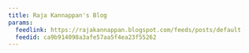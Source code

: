 ```yaml
---
title: Raja Kannappan's Blog
params:
  feedlink: https://rajakannappan.blogspot.com/feeds/posts/default
  feedid: ca9b914098a3afe57aa5f4ea23f55262
---
```

